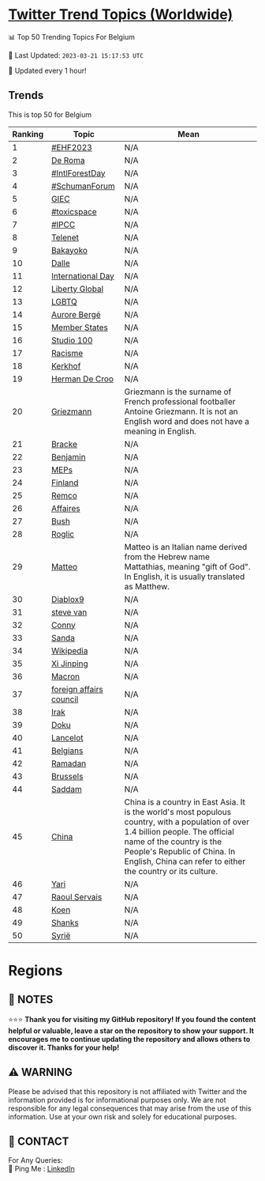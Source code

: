 [Twitter Trend Topics (Worldwide)](https://github.com/ErcinDedeoglu/Twitter-Trend-Topics)
==========


📊 Top 50 Trending Topics For Belgium

📆 Last Updated: `2023-03-21 15:17:53 UTC`

🔧 Updated every 1 hour!


## Trends

This is top 50 for Belgium

| Ranking | Topic | Mean |
| ------- | ------------ | ------------ |
| 1 | [#EHF2023](http://twitter.com/search?q=%23EHF2023) | N/A |
| 2 | [De Roma](http://twitter.com/search?q=De+Roma) | N/A |
| 3 | [#IntlForestDay](http://twitter.com/search?q=%23IntlForestDay) | N/A |
| 4 | [#SchumanForum](http://twitter.com/search?q=%23SchumanForum) | N/A |
| 5 | [GIEC](http://twitter.com/search?q=GIEC) | N/A |
| 6 | [#toxicspace](http://twitter.com/search?q=%23toxicspace) | N/A |
| 7 | [#IPCC](http://twitter.com/search?q=%23IPCC) | N/A |
| 8 | [Telenet](http://twitter.com/search?q=Telenet) | N/A |
| 9 | [Bakayoko](http://twitter.com/search?q=Bakayoko) | N/A |
| 10 | [Dalle](http://twitter.com/search?q=Dalle) | N/A |
| 11 | [International Day](http://twitter.com/search?q=International+Day) | N/A |
| 12 | [Liberty Global](http://twitter.com/search?q=Liberty+Global) | N/A |
| 13 | [LGBTQ](http://twitter.com/search?q=LGBTQ) | N/A |
| 14 | [Aurore Bergé](http://twitter.com/search?q=Aurore+Berg%c3%a9) | N/A |
| 15 | [Member States](http://twitter.com/search?q=Member+States) | N/A |
| 16 | [Studio 100](http://twitter.com/search?q=Studio+100) | N/A |
| 17 | [Racisme](http://twitter.com/search?q=Racisme) | N/A |
| 18 | [Kerkhof](http://twitter.com/search?q=Kerkhof) | N/A |
| 19 | [Herman De Croo](http://twitter.com/search?q=Herman+De+Croo) | N/A |
| 20 | [Griezmann](http://twitter.com/search?q=Griezmann) | Griezmann is the surname of French professional footballer Antoine Griezmann. It is not an English word and does not have a meaning in English. |
| 21 | [Bracke](http://twitter.com/search?q=Bracke) | N/A |
| 22 | [Benjamin](http://twitter.com/search?q=Benjamin) | N/A |
| 23 | [MEPs](http://twitter.com/search?q=MEPs) | N/A |
| 24 | [Finland](http://twitter.com/search?q=Finland) | N/A |
| 25 | [Remco](http://twitter.com/search?q=Remco) | N/A |
| 26 | [Affaires](http://twitter.com/search?q=Affaires) | N/A |
| 27 | [Bush](http://twitter.com/search?q=Bush) | N/A |
| 28 | [Roglic](http://twitter.com/search?q=Roglic) | N/A |
| 29 | [Matteo](http://twitter.com/search?q=Matteo) | Matteo is an Italian name derived from the Hebrew name Mattathias, meaning "gift of God". In English, it is usually translated as Matthew. |
| 30 | [Diablox9](http://twitter.com/search?q=Diablox9) | N/A |
| 31 | [steve van](http://twitter.com/search?q=steve+van) | N/A |
| 32 | [Conny](http://twitter.com/search?q=Conny) | N/A |
| 33 | [Sanda](http://twitter.com/search?q=Sanda) | N/A |
| 34 | [Wikipedia](http://twitter.com/search?q=Wikipedia) | N/A |
| 35 | [Xi Jinping](http://twitter.com/search?q=Xi+Jinping) | N/A |
| 36 | [Macron](http://twitter.com/search?q=Macron) | N/A |
| 37 | [foreign affairs council](http://twitter.com/search?q=foreign+affairs+council) | N/A |
| 38 | [Irak](http://twitter.com/search?q=Irak) | N/A |
| 39 | [Doku](http://twitter.com/search?q=Doku) | N/A |
| 40 | [Lancelot](http://twitter.com/search?q=Lancelot) | N/A |
| 41 | [Belgians](http://twitter.com/search?q=Belgians) | N/A |
| 42 | [Ramadan](http://twitter.com/search?q=Ramadan) | N/A |
| 43 | [Brussels](http://twitter.com/search?q=Brussels) | N/A |
| 44 | [Saddam](http://twitter.com/search?q=Saddam) | N/A |
| 45 | [China](http://twitter.com/search?q=China) | China is a country in East Asia. It is the world's most populous country, with a population of over 1.4 billion people. The official name of the country is the People's Republic of China. In English, China can refer to either the country or its culture. |
| 46 | [Yari](http://twitter.com/search?q=Yari) | N/A |
| 47 | [Raoul Servais](http://twitter.com/search?q=Raoul+Servais) | N/A |
| 48 | [Koen](http://twitter.com/search?q=Koen) | N/A |
| 49 | [Shanks](http://twitter.com/search?q=Shanks) | N/A |
| 50 | [Syrië](http://twitter.com/search?q=Syri%c3%ab) | N/A |



# Regions




## 📝 NOTES

⭐⭐⭐ **Thank you for visiting my GitHub repository! If you found the content helpful or valuable, leave a star on the repository to show your support. It encourages me to continue updating the repository and allows others to discover it. Thanks for your help!**


## ⚠️ WARNING

Please be advised that this repository is not affiliated with Twitter and the information provided is for informational purposes only. We are not responsible for any legal consequences that may arise from the use of this information. Use at your own risk and solely for educational purposes.


## 📨 CONTACT

 For Any Queries:  
            🏓 Ping Me : [LinkedIn](https://www.linkedin.com/in/ercindedeoglu/)
